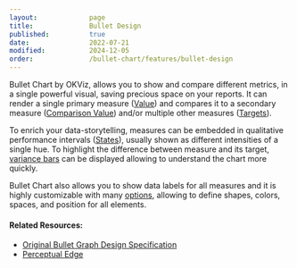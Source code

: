```yaml
---
layout:             page
title:              Bullet Design
published:          true
date:               2022-07-21
modified:           2024-12-05
order:              /bullet-chart/features/bullet-design
---
```

Bullet Chart by OKViz, allows you to show and compare different metrics, in a single powerful visual, saving precious space on your reports. 
It can render a single primary measure ([Value](./../fields/value.md)) and compares it to a secondary measure ([Comparison Value](./../fields/comparison-value.md)) and/or multiple other measures ([Targets](./../fields/targets.md)).

To enrich your data-storytelling, measures can be embedded in qualitative performance intervals ([States](./../fields/states.md)), usually shown as different intensities of a single hue. 
To highlight the difference between measure and its target, [variance bars](./variances.md) can be displayed allowing to understand the chart more quickly.

Bullet Chart also allows you to show data labels for all measures and it is highly customizable with many [options](./../options/index.md), allowing to define shapes, colors, spaces, and position for all elements.

#### Related Resources:

- [Original Bullet Graph Design Specification](https://www.perceptualedge.com/articles/misc/Bullet_Graph_Design_Spec.pdf)
- [Perceptual Edge](https://www.perceptualedge.com/)